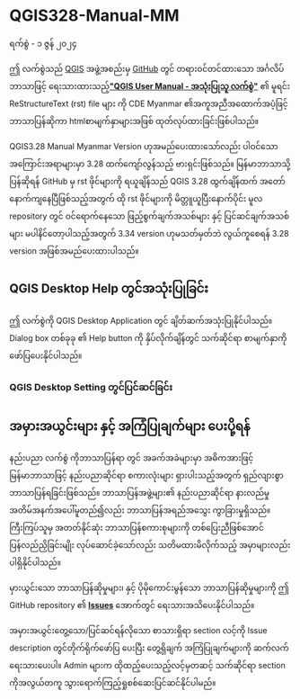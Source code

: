 # QGIS328-Manual-MM
ရက်စွဲ - ၁ ဇွန် ၂၀၂၄

ဤ လက်စွဲသည် [QGIS](https://qgis.org/en/site/) အဖွဲ့အစည်းမှ [GitHub](https://github.com/qgis) တွင် တရားဝင်တင်ထားသော အင်္ဂလိပ်ဘာသာဖြင့် ရေးသားထားသည့်[**"QGIS User Manual - အသုံးပြုသူ လက်စွဲ"**](https://github.com/qgis/QGIS-Documentation) 
၏ မူရင်း ReStructureText (rst) file များ ကို CDE Myanmar ၏အကူအညီအထောက်အပံ့ဖြင့် ဘာသာပြန်ဆိုကာ  htmlစာမျက်နှာများအဖြစ် ထုတ်လုပ်ထားခြင်းဖြစ်ပါသည်။
 
 QGIS3.28 Manual Myanmar Version ဟုအမည်ပေးထားသော်လည်း ပါဝင်သော အကြောင်းအရာများမှာ 3.28 ထက်ကျော်လွန်သည့် ဗားရှင်းဖြစ်သည်။ မြန်မာဘာသာသို့ပြန်ဆိုရန် GitHub မှ rst ဖိုင်များကို ရယူချိန်သည် QGIS 3.28 ထွက်ချိန်ထက် အတော်နောက်ကျနေပြီဖြစ်သည့်အတွက် ထို rst ဖိုင်များကို မိတ္တူယူပြီးနောက်ပိုင်း မူလ repository တွင် ဝင်‌ရောက်နေသော ဖြည့်စွက်ချက်အသစ်များ နှင့် ပြင်ဆင်ချက်အသစ်များ မပါနိင်တော့ပါသည့်အတွက် 3.34 version ဟုမသတ်မှတ်ဘဲ လွယ်ကူစေရန် 3.28 version အဖြစ်အမည်ပေးထားပါသည်။

## QGIS Desktop Help တွင်အသုံးပြုခြင်း
ဤ လက်စွဲကို QGIS Desktop Application တွင် ချိတ်ဆက်အသုံးပြုနိုင်ပါသည်။ Dialog box တစ်ခုခု ၏ Help button ကို နှိပ်လိုက်ချိန်တွင် သက်ဆိုင်ရာ စာမျက်နှာကို ဖော်ပြပေးနိုင်ပါသည်။

### QGIS Desktop Setting တွင်ပြင်ဆင်ခြင်း

## အမှားအယွင်းများ နှင့် အကြံပြုချက်များ ပေးပို့ရန်
 နည်းပညာ လက်စွဲ ကိုဘာသာပြန်ရာ တွင် အခက်အခဲများမှာ အဓိကအားဖြင့် မြန်မာဘာသာဖြင့် နည်းပညာဆိုင်ရာ စကားလုံးများ ရှားပါးသည့်အတွက် ရှည်လျားစွာဘာသာပြန်ရခြင်းဖြစ်သည်။ ဘာသာပြန်အဖွဲ့များ၏ နည်းပညာဆိုင်ရာ နားလည်မှု အတိမ်အနက်အပေါ်မူတည်၍လည်း ဘာသာပြန်အရည်အသွေး ကွာခြားမှုရှိသည်။ ကြီးကြပ်သူမှ အတတ်နိုင်ဆုံး ဘာသာပြန်စကားစုများကို တစ်ပြေးညီဖြစ်အောင်ပြန်လည်ညှိခြင်းမျိုး လုပ်ဆောင်ခဲ့သော်လည်း သတိမထားမိလိုက်သည့် အမှာများလည်းပါရှိနိုင်ပါသည်။

 မှားယွင်းသော ဘာသာပြန်ဆိုမှုများ၊ နှင့် ပိုမိုကောင်းမွန်သော ဘာသာပြန်ဆိုမှုများကို ဤ GitHub repository ၏ [**Issues**](https://github.com/qgis/QGIS-Documentation) အောက်တွင် ရေးသားအသိပေးနိုင်ပါသည်။

အမှားအယွင်းတွေ့သော/ပြင်ဆင်ရန်လိုသော စာသားရှိရာ section လင့်ကို Issue  description တွင်တိုက်ရိုက်ဖော်ပြ ပေးပြီး ‌တွေ့ရှိချက် အကြံပြုချက်များကို ဆက်လက်ရေးသားပေးပါ။ Admin များက ထိုထည့်ပေးသည့်လင့်မှတဆင့် သက်ဆိုင်ရာ section ကိုအလွယ်တကူ သွားရောက်ကြည့်ရှုစစ်ဆေးပြင်ဆင်နိုင်ပါမည်။
